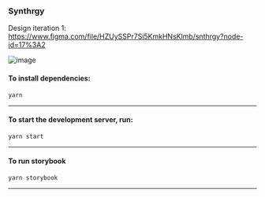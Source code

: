 ### Synthrgy

Design iteration 1:
https://www.figma.com/file/HZUySSPr7Si5KmkHNsKlmb/snthrgy?node-id=17%3A2

![image](https://user-images.githubusercontent.com/249293/107598068-952ca500-6bd1-11eb-9534-0f3ff6018692.png)

#### To install dependencies:

```
yarn
```
---

#### To start the development server, run:

```
yarn start
```

---

#### To run storybook

```
yarn storybook
```

---

